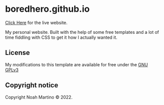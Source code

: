 # boredhero.github.io

[Click Here](https://boredhero.github.io/) for the live website.

My personal website. Built with the help of some free templates and a lot of time fiddling with CSS to get it how I actually wanted it.

## License

My modifications to this template are available for free under the [GNU GPLv3](https://www.gnu.org/licenses/gpl-3.0.en.html)

## Copyright notice

Copyright Noah Martino © 2022.
